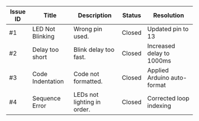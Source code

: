 | Issue ID | Title | Description | Status | Resolution |
|-----------|--------|-------------|----------|-------------|
| #1 | LED Not Blinking | Wrong pin used. | Closed | Updated pin to 13 |
| #2 | Delay too short | Blink delay too fast. | Closed | Increased delay to 1000ms |
| #3 | Code Indentation | Code not formatted. | Closed | Applied Arduino auto-format |
| #4 | Sequence Error | LEDs not lighting in order. | Closed | Corrected loop indexing |

